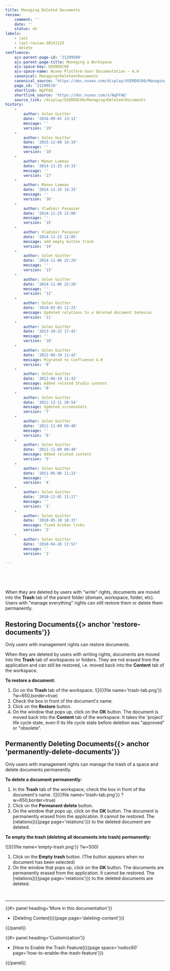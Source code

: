 ```yaml
---
title: Managing Deleted Documents
review:
    comment: ''
    date: ''
    status: ok
labels:
    - last
    - last-review-20141125
    - delete
confluence:
    ajs-parent-page-id: '21299509'
    ajs-parent-page-title: Managing a Workspace
    ajs-space-key: USERDOC60
    ajs-space-name: Nuxeo Platform User Documentation — 6.0
    canonical: Managing+Deleted+Documents
    canonical_source: 'https://doc.nuxeo.com/display/USERDOC60/Managing+Deleted+Documents'
    page_id: '21299510'
    shortlink: NgFFAQ
    shortlink_source: 'https://doc.nuxeo.com/x/NgFFAQ'
    source_link: /display/USERDOC60/Managing+Deleted+Documents
history:
    - 
        author: Solen Guitter
        date: '2016-09-01 13:12'
        message: ''
        version: '19'
    - 
        author: Solen Guitter
        date: '2015-12-08 14:19'
        message: ''
        version: '18'
    - 
        author: Manon Lumeau
        date: '2014-11-25 14:33'
        message: ''
        version: '17'
    - 
        author: Manon Lumeau
        date: '2014-11-25 14:33'
        message: ''
        version: '16'
    - 
        author: Vladimir Pasquier
        date: '2014-11-25 12:06'
        message: ''
        version: '15'
    - 
        author: Vladimir Pasquier
        date: '2014-11-25 12:05'
        message: add empty button trash
        version: '14'
    - 
        author: Solen Guitter
        date: '2014-11-06 22:29'
        message: ''
        version: '13'
    - 
        author: Solen Guitter
        date: '2014-11-06 22:28'
        message: ''
        version: '12'
    - 
        author: Solen Guitter
        date: '2014-02-03 11:25'
        message: Updated relations to a deleted document behavior
        version: '11'
    - 
        author: Solen Guitter
        date: '2013-10-22 17:42'
        message: ''
        version: '10'
    - 
        author: Solen Guitter
        date: '2012-06-19 11:42'
        message: Migrated to Confluence 4.0
        version: '9'
    - 
        author: Solen Guitter
        date: '2012-06-19 11:42'
        message: Added related Studio content
        version: '8'
    - 
        author: Solen Guitter
        date: '2011-12-11 20:54'
        message: Updated screenshots
        version: '7'
    - 
        author: Solen Guitter
        date: '2011-11-09 09:48'
        message: ''
        version: '6'
    - 
        author: Solen Guitter
        date: '2011-11-09 09:48'
        message: Added related content
        version: '5'
    - 
        author: Solen Guitter
        date: '2011-06-06 11:22'
        message: ''
        version: '4'
    - 
        author: Solen Guitter
        date: '2010-12-01 11:17'
        message: ''
        version: '3'
    - 
        author: Solen Guitter
        date: '2010-05-10 18:33'
        message: fixed broken links
        version: '2'
    - 
        author: Solen Guitter
        date: '2010-04-26 17:53'
        message: ''
        version: '1'

---
```

&nbsp;

&nbsp;

When they are deleted by users with "write" rights, documents are moved into the **Trash** tab of the parent folder (domain, workspace, folder, etc). Users with "manage everything" rights can still restore them or delete them permanently.

## Restoring Documents{{> anchor 'restore-documents'}}

Only users with management rights can restore documents.

When they are deleted by users with writing rights, documents are moved into the **Trash** tab of workspaces or folders. They are not erased from the application and can still be restored, i.e. moved back into the **Content** tab of the workspace.

**To restore a document:**

1.  Go on the **Trash** tab of the workspace.
    ![]({{file name='trash-tab.png'}} ?w=650,border=true)
2.  Check the box in front of the document's name.
3.  Click on the **Restore** button.
4.  On the window that pops up, click on the **OK** button.
    The document is moved back into the **Content** tab of the workspace.
    It takes the 'project' life cycle state, even if its life cycle state before deletion was "approved" or "obsolete".

## Permanently Deleting Documents{{> anchor 'permanently-delete-documents'}}

Only users with management rights can manage the trash of a space and delete documents permanently.

**To delete a document permanently:**

1.  In the **Trash** tab of the workspace, check the box in front of the document's name.
    ![]({{file name='trash-tab.png'}} ?w=650,border=true)
2.  Click on the **Permanent delete** button.
3.  On the window that pops up, click on the **OK** button.
    The document is permanently erased from the application. It cannot be restored.
    The [relations]({{page page='relations'}}) to the deleted document are deleted.

**To empty the trash (deleting all documents into trash) permanently:**

![]({{file name='empty-trash.png'}} ?w=500)

1.  Click on the **Empty trash** button. (The button appears when no document has been selected)
2.  On the window that pops up, click on the **OK** button.
    The documents are permanently erased from the application. It cannot be restored.
    The [relations]({{page page='relations'}}) to the deleted documents are deleted.

&nbsp;

* * *

<div class="row" data-equalizer data-equalize-on="medium"><div class="column medium-6">{{#> panel heading='More in this documentation'}}

*   [Deleting Content]({{page page='deleting-content'}})

{{/panel}}</div><div class="column medium-6">{{#> panel heading='Customization'}}

*   [How to Enable the Trash Feature]({{page space='nxdoc60' page='how-to-enable-the-trash-feature'}})

{{/panel}}</div></div>